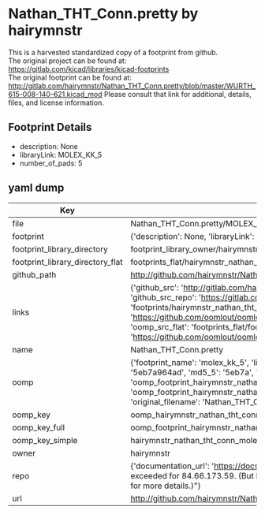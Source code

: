 # Nathan_THT_Conn.pretty by hairymnstr  
This is a harvested standardized copy of a footprint from github.  
The original project can be found at:  
https://gitlab.com/kicad/libraries/kicad-footprints  
The original footprint can be found at:
http://gitlab.com/hairymnstr/Nathan_THT_Conn.pretty/blob/master/WURTH_615-008-140-621.kicad_mod
Please consult that link for additional, details, files, and license information.  
## Footprint Details
* description: None  
* libraryLink: MOLEX_KK_5  
* number_of_pads: 5  
## yaml dump  
| Key | Value |  
| --- | --- |  
| file | Nathan_THT_Conn.pretty/MOLEX_KK_5.kicad_mod |  
| footprint | {'description': None, 'libraryLink': 'MOLEX_KK_5', 'number_of_pads': 5} |  
| footprint_library_directory | footprint_library_owner/hairymnstr_Nathan_THT_Conn.pretty |  
| footprint_library_directory_flat | footprints_flat/hairymnstr_nathan_tht_conn_molex_kk_5/working |  
| github_path | http://github.com/hairymnstr/Nathan_THT_Conn.pretty/blob/master/MOLEX_KK_5.kicad_mod |  
| links | {'github_src': 'http://gitlab.com/hairymnstr/Nathan_THT_Conn.pretty/blob/master/WURTH_615-008-140-621.kicad_mod', 'github_src_repo': 'https://gitlab.com/kicad/libraries/kicad-footprints', 'oomp_bot': 'footprints/hairymnstr_nathan_tht_conn_molex_kk_5/working', 'oomp_bot_github': 'https://github.com/oomlout/oomlout_oomp_footprint_bot/tree/main/footprints/hairymnstr_nathan_tht_conn_molex_kk_5/working', 'oomp_src_flat': 'footprints_flat/footprints_flat/hairymnstr_nathan_tht_conn_molex_kk_5/working', 'oomp_src_flat_github': 'https://github.com/oomlout/oomlout_oomp_footprint_src/tree/main/footprints_flat/hairymnstr_nathan_tht_conn_molex_kk_5/working'} |  
| name | Nathan_THT_Conn.pretty |  
| oomp | {'footprint_name': 'molex_kk_5', 'library_name': 'nathan_tht_conn', 'md5': '5eb7a964ad0f12d222dec75a4131576e', 'md5_10': '5eb7a964ad', 'md5_5': '5eb7a', 'md5_6': '5eb7a9', 'oomp_key': 'oomp_hairymnstr_nathan_tht_conn_molex_kk_5', 'oomp_key_extra': 'oomp_footprint_hairymnstr_nathan_tht_conn_molex_kk_5', 'oomp_key_full': 'oomp_footprint_hairymnstr_nathan_tht_conn_molex_kk_5_5eb7a9', 'oomp_key_simple': 'hairymnstr_nathan_tht_conn_molex_kk_5', 'original_filename': 'Nathan_THT_Conn.pretty/MOLEX_KK_5.kicad_mod', 'owner_name': 'hairymnstr'} |  
| oomp_key | oomp_hairymnstr_nathan_tht_conn_molex_kk_5 |  
| oomp_key_full | oomp_footprint_hairymnstr_nathan_tht_conn_molex_kk_5 |  
| oomp_key_simple | hairymnstr_nathan_tht_conn_molex_kk_5 |  
| owner | hairymnstr |  
| repo | {'documentation_url': 'https://docs.github.com/rest/overview/resources-in-the-rest-api#rate-limiting', 'message': "API rate limit exceeded for 84.66.173.59. (But here's the good news: Authenticated requests get a higher rate limit. Check out the documentation for more details.)"} |  
| url | http://github.com/hairymnstr/Nathan_THT_Conn.pretty |  

